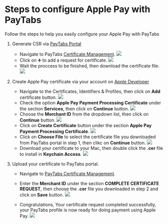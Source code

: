 # Steps to configure Apple Pay with PayTabs

Follow the steps to help you easily configure your Apple Pay with PayTabs

1. Generate CSR via [PayTabs Portal](https://merchant.paytabs.com)

	* Navigate to PayTabs [Certificate Management](https://merchant.paytabs.com/merchant/developers/certs).
	![](https://user-images.githubusercontent.com/69899730/106730917-911fe680-6617-11eb-952f-ef12a544c916.jpg)
	* Click on ➕ to add a request for certificate.
	![](https://user-images.githubusercontent.com/69899730/106731208-e65bf800-6617-11eb-8404-d25bc1b39944.jpg)
	* Wait the proccess to be finished, then download the certificate file. 
	![](https://user-images.githubusercontent.com/69899730/106731229-ecea6f80-6617-11eb-878e-7ce508b8f1e1.jpg)

2. Create Apple Pay certificate via your account on [Apple Developer](http://developer.apple.com)
	* Navigate to the Certificates, Identifiers & Profiles, then click on **Add** certificate button.
	![](https://user-images.githubusercontent.com/69899730/106731619-58ccd800-6618-11eb-8f38-c4917aca5cf9.jpg)
	* Check the option **Apple Pay Payment Processing Certificate** under the section **Services**, then click on **Continue** button.
	![](https://user-images.githubusercontent.com/69899730/106731955-caa52180-6618-11eb-853f-5757e9b7420a.jpg)
	* Choose the **Merchant ID** from the dropdown list, then click on **Continue** button.
	![](https://user-images.githubusercontent.com/69899730/106731628-5a969b80-6618-11eb-9968-8ac35dff97d8.jpg)
	* Click on **Create Certificate** button under the section **Apple Pay Payment Processing Certificate**.
	![](https://user-images.githubusercontent.com/69899730/106731960-cbd64e80-6618-11eb-8785-ba599f2f2ddc.jpg)
	* Click on **Choose File** to select the certificate file you downloaded from PayTabs portal in step 1, then clikc on **Continue** button.
	![](https://user-images.githubusercontent.com/69899730/106731964-cd077b80-6618-11eb-9a9e-d065c74ce244.jpg)
	* Download your certificate to your Mac, then double click the **.cer** file to install in **Keychain Access**.
	![](https://user-images.githubusercontent.com/69899730/106732177-0b049f80-6619-11eb-86b9-9ddee2b6c35e.jpg)
	
3. Upload your certificate to PayTabs portal.
	* Navigate to [PayTabs Certificate Management](https://merchant.paytabs.com/merchant/developers/certs).
		
	* Enter the **Merchant ID** under the section **COMPLETE CERTIFICATE REQUEST**, then choose the **.cer** file you downloaded in step 2 and click on **Save** button.
	![](https://user-images.githubusercontent.com/69899730/106732182-0cce6300-6619-11eb-924f-469cb21e83d7.jpg)
	* Congratulations, Your certificate request completed successfully, your PayTabs profile is now ready for doing payment using Apple Pay.
	![](https://user-images.githubusercontent.com/69899730/106732184-0d66f980-6619-11eb-8951-ac799e66d8e1.jpg)
	